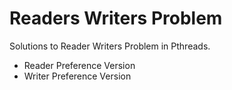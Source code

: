 Readers Writers Problem
=======================

Solutions to Reader Writers Problem in Pthreads.

- Reader Preference Version
- Writer Preference Version